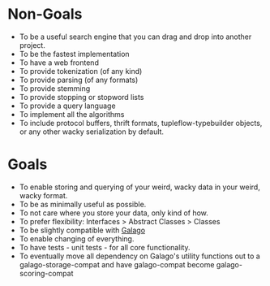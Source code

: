 # Non-Goals

- To be a useful search engine that you can drag and drop into another project.
- To be the fastest implementation
- To have a web frontend
- To provide tokenization (of any kind)
- To provide parsing (of any formats)
- To provide stemming
- To provide stopping or stopword lists
- To provide a query language
- To implement all the algorithms
- To include protocol buffers, thrift formats, tupleflow-typebuilder objects, or any other wacky serialization by default.

# Goals

- To enable storing and querying of your weird, wacky data in your weird, wacky format.
- To be as minimally useful as possible.
- To not care where you store your data, only kind of how.
- To prefer flexibility: Interfaces > Abstract Classes > Classes
- To be slightly compatible with [Galago](http://lemurproject.org/galago.php)
- To enable changing of everything.
- To have tests - unit tests - for all core functionality.
- To eventually move all dependency on Galago's utility functions out to a galago-storage-compat and have galago-compat become galago-scoring-compat

